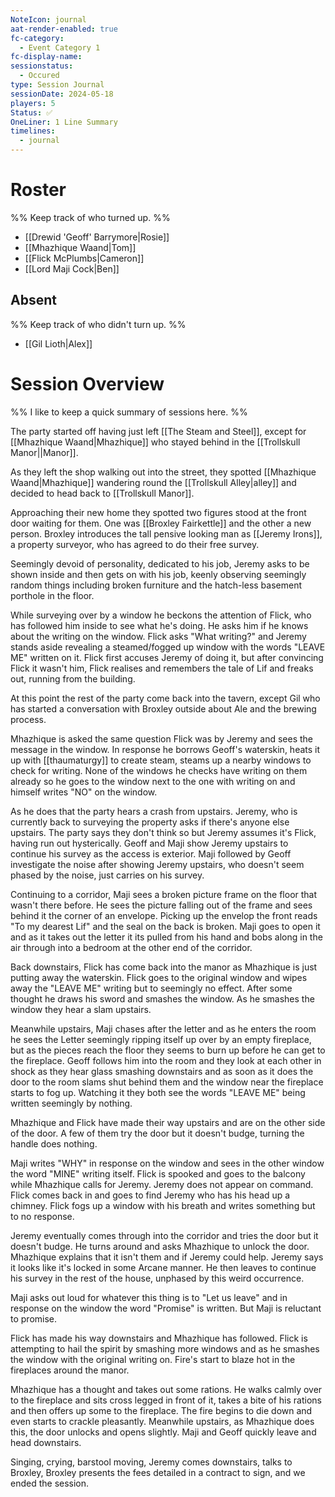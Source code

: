 ```yaml
---
NoteIcon: journal
aat-render-enabled: true
fc-category:
  - Event Category 1
fc-display-name: 
sessionstatus:
  - Occured
type: Session Journal
sessionDate: 2024-05-18
players: 5
Status: ✅
OneLiner: 1 Line Summary
timelines:
  - journal
---
```




# Roster 

%% Keep track of who turned up. %%

- [[Drewid 'Geoff' Barrymore|Rosie]]
- [[Mhazhique Waand|Tom]]
- [[Flick McPlumbs|Cameron]]
- [[Lord Maji Cock|Ben]]

## Absent

%% Keep track of who didn't turn up. %%
- [[Gil Lioth|Alex]]

# Session Overview

%% I like to keep a quick summary of sessions here. %%

The party started off having just left [[The Steam and Steel]], except for [[Mhazhique Waand|Mhazhique]] who stayed behind in the [[Trollskull Manor||Manor]].

As they left the shop walking out into the street, they spotted [[Mhazhique Waand|Mhazhique]] wandering round the [[Trollskull Alley|alley]]  and decided to head back to [[Trollskull Manor]].

Approaching their new home they spotted two figures stood at the front door waiting for them. One was [[Broxley Fairkettle]] and the other a new person. Broxley introduces the tall pensive looking man as [[Jeremy Irons]], a property surveyor, who has agreed to do their free survey. 

Seemingly devoid of personality, dedicated to his job, Jeremy asks to be shown inside and then gets on with his job, keenly observing seemingly random things including broken furniture and the hatch-less basement porthole in the floor. 

While surveying over by a window he beckons the attention of Flick, who has followed him inside to see what he's doing. He asks him if he knows about the writing on the window. Flick asks "What writing?" and Jeremy stands aside revealing a steamed/fogged up window with the words "LEAVE ME" written on it. Flick first accuses Jeremy of doing it, but after convincing Flick it wasn't him, Flick realises and remembers the tale of Lif and freaks out, running from the building. 

At this point the rest of the party come back into the tavern, except Gil who has started a conversation with Broxley outside about Ale and the brewing process.

Mhazhique is asked the same question Flick was by Jeremy and sees the message in the window. In response he borrows Geoff's waterskin, heats it up with [[thaumaturgy]] to create steam, steams up a nearby windows to check for writing. None of the windows he checks have writing on them already so he goes to the window next to the one with writing on and himself writes "NO" on the window. 

As he does that the party hears a crash from upstairs. Jeremy, who is currently back to surveying the property asks if there's anyone else upstairs. The party says they don't think so but Jeremy assumes it's Flick, having run out hysterically. Geoff and Maji show Jeremy upstairs to continue his survey as the access is exterior. Maji followed by Geoff investigate the noise after showing Jeremy upstairs, who doesn't seem phased by the noise, just carries on his survey. 

Continuing to a corridor, Maji sees a broken picture frame on the floor that wasn't there before. He sees the picture falling out of the frame and sees behind it the corner of an envelope. Picking up the envelop the front reads "To my dearest Lif" and the seal on the back is broken. Maji goes to open it and as it takes out the letter it its pulled from his hand and bobs along in the air through into a bedroom at the other end of the corridor. 

Back downstairs, Flick has come back into the manor as Mhazhique is just putting away the waterskin. Flick goes to the original window and wipes away the "LEAVE ME" writing but to seemingly no effect. After some thought he draws his sword and smashes the window. As he smashes the window they hear a slam upstairs.

Meanwhile upstairs, Maji chases after the letter and as he enters the room he sees the Letter seemingly ripping itself up over by an empty fireplace, but as the pieces reach the floor they seems to burn up before he can get to the fireplace. Geoff follows him into the room and they look at each other in shock as they hear glass smashing downstairs and as soon as it does the door to the room slams shut behind them and the window near the fireplace starts to fog up. Watching it they both see the words "LEAVE ME" being written seemingly by nothing. 

Mhazhique and Flick have made their way upstairs and are on the other side of the door. A few of them try the door but it doesn't budge, turning the handle does nothing. 

Maji writes "WHY" in response on the window and sees in the other window the word "MINE" writing itself. Flick is spooked and goes to the balcony while Mhazhique calls for Jeremy. Jeremy does not appear on command. Flick comes back in and goes to find Jeremy who has his head up a chimney. Flick fogs up a window with his breath and writes something but to no response. 

Jeremy eventually comes through into the corridor and tries the door but it doesn't budge. He turns around and asks Mhazhique to unlock the door. Mhazhique explains that it isn't them and if Jeremy could help. Jeremy says it looks like it's locked in some Arcane manner. He then leaves to continue his survey in the rest of the house, unphased by this weird occurrence. 

Maji asks out loud for whatever this thing is to "Let us leave" and in response on the window the word "Promise" is written. But Maji is reluctant to promise. 

Flick has made his way downstairs and Mhazhique has followed. Flick is attempting to hail the spirit by smashing more windows and as he smashes the window with the original writing on. Fire's start to blaze hot in the fireplaces around the manor. 

Mhazhique has a thought and takes out some rations. He walks calmly over to the fireplace and sits cross legged in front of it, takes a bite of his rations and then offers up some to the fireplace. The fire begins to die down and even starts to crackle pleasantly. Meanwhile upstairs, as Mhazhique does this, the door unlocks and opens slightly. Maji and Geoff quickly leave and head downstairs. 

Singing, crying, barstool moving, Jeremy comes downstairs, talks to Broxley, Broxley presents the fees detailed in a contract to sign, and we ended the session. 